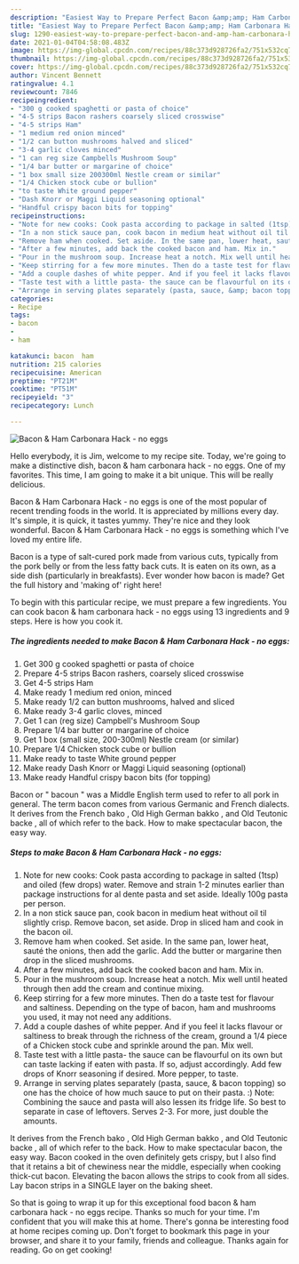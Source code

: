 ```yaml
---
description: "Easiest Way to Prepare Perfect Bacon &amp;amp; Ham Carbonara Hack - no eggs"
title: "Easiest Way to Prepare Perfect Bacon &amp;amp; Ham Carbonara Hack - no eggs"
slug: 1290-easiest-way-to-prepare-perfect-bacon-and-amp-ham-carbonara-hack-no-eggs
date: 2021-01-04T04:58:08.483Z
image: https://img-global.cpcdn.com/recipes/88c373d928726fa2/751x532cq70/bacon-ham-carbonara-hack-no-eggs-recipe-main-photo.jpg
thumbnail: https://img-global.cpcdn.com/recipes/88c373d928726fa2/751x532cq70/bacon-ham-carbonara-hack-no-eggs-recipe-main-photo.jpg
cover: https://img-global.cpcdn.com/recipes/88c373d928726fa2/751x532cq70/bacon-ham-carbonara-hack-no-eggs-recipe-main-photo.jpg
author: Vincent Bennett
ratingvalue: 4.1
reviewcount: 7846
recipeingredient:
- "300 g cooked spaghetti or pasta of choice"
- "4-5 strips Bacon rashers coarsely sliced crosswise"
- "4-5 strips Ham"
- "1 medium red onion minced"
- "1/2 can button mushrooms halved and sliced"
- "3-4 garlic cloves minced"
- "1 can reg size Campbells Mushroom Soup"
- "1/4 bar butter or margarine of choice"
- "1 box small size 200300ml Nestle cream or similar"
- "1/4 Chicken stock cube or bullion"
- "to taste White ground pepper"
- "Dash Knorr or Maggi Liquid seasoning optional"
- "Handful crispy bacon bits for topping"
recipeinstructions:
- "Note for new cooks: Cook pasta according to package in salted (1tsp) and oiled (few drops) water. Remove and strain 1-2 minutes earlier than package instructions for al dente pasta and set aside. Ideally 100g pasta per person."
- "In a non stick sauce pan, cook bacon in medium heat without oil til slightly crisp. Remove bacon, set aside. Drop in sliced ham and cook in the bacon oil."
- "Remove ham when cooked. Set aside. In the same pan, lower heat, sauté the onions, then add the garlic. Add the butter or margarine then drop in the sliced mushrooms."
- "After a few minutes, add back the cooked bacon and ham. Mix in."
- "Pour in the mushroom soup. Increase heat a notch. Mix well until heated through then add the cream and continue mixing."
- "Keep stirring for a few more minutes. Then do a taste test for flavour and saltiness. Depending on the type of bacon, ham and mushrooms you used, it may not need any additions."
- "Add a couple dashes of white pepper. And if you feel it lacks flavour or saltiness to break through the richness of the cream, ground a 1/4 piece of a Chicken stock cube and sprinkle around the pan. Mix well."
- "Taste test with a little pasta- the sauce can be flavourful on its own but can taste lacking if eaten with pasta. If so, adjust accordingly. Add few drops of Knorr seasoning if desired. More pepper, to taste."
- "Arrange in serving plates separately (pasta, sauce, &amp; bacon topping) so one has the choice of how much sauce to put on their pasta. :) Note: Combining the sauce and pasta will also lessen its fridge life. So best to separate in case of leftovers. Serves 2-3. For more, just double the amounts."
categories:
- Recipe
tags:
- bacon
- 
- ham

katakunci: bacon  ham 
nutrition: 215 calories
recipecuisine: American
preptime: "PT21M"
cooktime: "PT51M"
recipeyield: "3"
recipecategory: Lunch

---
```



![Bacon &amp; Ham Carbonara Hack - no eggs](https://img-global.cpcdn.com/recipes/88c373d928726fa2/751x532cq70/bacon-ham-carbonara-hack-no-eggs-recipe-main-photo.jpg)

Hello everybody, it is Jim, welcome to my recipe site. Today, we're going to make a distinctive dish, bacon &amp; ham carbonara hack - no eggs. One of my favorites. This time, I am going to make it a bit unique. This will be really delicious.

Bacon &amp; Ham Carbonara Hack - no eggs is one of the most popular of recent trending foods in the world. It is appreciated by millions every day. It's simple, it is quick, it tastes yummy. They're nice and they look wonderful. Bacon &amp; Ham Carbonara Hack - no eggs is something which I've loved my entire life.

Bacon is a type of salt-cured pork made from various cuts, typically from the pork belly or from the less fatty back cuts. It is eaten on its own, as a side dish (particularly in breakfasts). Ever wonder how bacon is made? Get the full history and &#39;making of&#39; right here!


To begin with this particular recipe, we must prepare a few ingredients. You can cook bacon &amp; ham carbonara hack - no eggs using 13 ingredients and 9 steps. Here is how you cook it.

<!--inarticleads1-->

##### The ingredients needed to make Bacon &amp; Ham Carbonara Hack - no eggs:

1. Get 300 g cooked spaghetti or pasta of choice
1. Prepare 4-5 strips Bacon rashers, coarsely sliced crosswise
1. Get 4-5 strips Ham
1. Make ready 1 medium red onion, minced
1. Make ready 1/2 can button mushrooms, halved and sliced
1. Make ready 3-4 garlic cloves, minced
1. Get 1 can (reg size) Campbell&#39;s Mushroom Soup
1. Prepare 1/4 bar butter or margarine of choice
1. Get 1 box (small size, 200-300ml) Nestle cream (or similar)
1. Prepare 1/4 Chicken stock cube or bullion
1. Make ready to taste White ground pepper
1. Make ready Dash Knorr or Maggi Liquid seasoning (optional)
1. Make ready Handful crispy bacon bits (for topping)


Bacon or &#34; bacoun &#34; was a Middle English term used to refer to all pork in general. The term bacon comes from various Germanic and French dialects. It derives from the French bako , Old High German bakko , and Old Teutonic backe , all of which refer to the back. How to make spectacular bacon, the easy way. 

<!--inarticleads2-->

##### Steps to make Bacon &amp; Ham Carbonara Hack - no eggs:

1. Note for new cooks: Cook pasta according to package in salted (1tsp) and oiled (few drops) water. Remove and strain 1-2 minutes earlier than package instructions for al dente pasta and set aside. Ideally 100g pasta per person.
1. In a non stick sauce pan, cook bacon in medium heat without oil til slightly crisp. Remove bacon, set aside. Drop in sliced ham and cook in the bacon oil.
1. Remove ham when cooked. Set aside. In the same pan, lower heat, sauté the onions, then add the garlic. Add the butter or margarine then drop in the sliced mushrooms.
1. After a few minutes, add back the cooked bacon and ham. Mix in.
1. Pour in the mushroom soup. Increase heat a notch. Mix well until heated through then add the cream and continue mixing.
1. Keep stirring for a few more minutes. Then do a taste test for flavour and saltiness. Depending on the type of bacon, ham and mushrooms you used, it may not need any additions.
1. Add a couple dashes of white pepper. And if you feel it lacks flavour or saltiness to break through the richness of the cream, ground a 1/4 piece of a Chicken stock cube and sprinkle around the pan. Mix well.
1. Taste test with a little pasta- the sauce can be flavourful on its own but can taste lacking if eaten with pasta. If so, adjust accordingly. Add few drops of Knorr seasoning if desired. More pepper, to taste.
1. Arrange in serving plates separately (pasta, sauce, &amp; bacon topping) so one has the choice of how much sauce to put on their pasta. :) Note: Combining the sauce and pasta will also lessen its fridge life. So best to separate in case of leftovers. Serves 2-3. For more, just double the amounts.


It derives from the French bako , Old High German bakko , and Old Teutonic backe , all of which refer to the back. How to make spectacular bacon, the easy way. Bacon cooked in the oven definitely gets crispy, but I also find that it retains a bit of chewiness near the middle, especially when cooking thick-cut bacon. Elevating the bacon allows the strips to cook from all sides. Lay bacon strips in a SINGLE layer on the baking sheet. 

So that is going to wrap it up for this exceptional food bacon &amp; ham carbonara hack - no eggs recipe. Thanks so much for your time. I'm confident that you will make this at home. There's gonna be interesting food at home recipes coming up. Don't forget to bookmark this page in your browser, and share it to your family, friends and colleague. Thanks again for reading. Go on get cooking!
